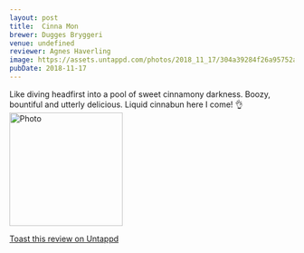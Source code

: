```yaml
---
layout: post
title:  Cinna Mon
brewer: Dugges Bryggeri
venue: undefined
reviewer: Agnes Haverling
image: https://assets.untappd.com/photos/2018_11_17/304a39284f26a95752a49be869ab2e8b_200x200.jpeg
pubDate: 2018-11-17
---
```


Like diving headfirst into a pool of sweet cinnamony darkness. Boozy, bountiful and utterly delicious. Liquid cinnabun here I come! 👌
						  <br />
						  <img height="200" width="200" src="https://assets.untappd.com/photos/2018_11_17/304a39284f26a95752a49be869ab2e8b_200x200.jpeg" alt="Photo">         
						
[Toast this review on Untappd](https://untappd.com/user/StoutEmpire/checkin/676890003)
